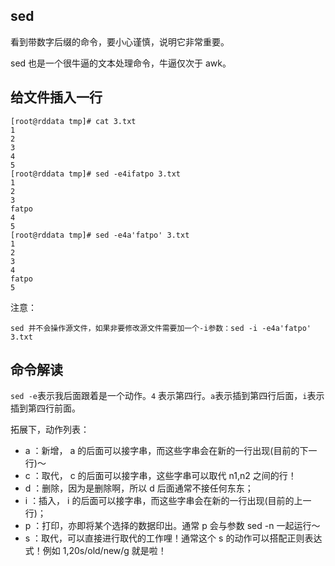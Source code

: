 ## sed
看到带数字后缀的命令，要小心谨慎，说明它非常重要。

sed 也是一个很牛逼的文本处理命令，牛逼仅次于 awk。


## 给文件插入一行
```
[root@rddata tmp]# cat 3.txt
1
2
3
4
5
[root@rddata tmp]# sed -e4ifatpo 3.txt
1
2
3
fatpo
4
5
[root@rddata tmp]# sed -e4a'fatpo' 3.txt
1
2
3
4
fatpo
5
```
注意：
```
sed 并不会操作源文件，如果非要修改源文件需要加一个-i参数：sed -i -e4a'fatpo' 3.txt
```

## 命令解读
`sed -e`表示我后面跟着是一个动作。`4` 表示第四行。`a`表示插到第四行后面，`i`表示插到第四行前面。

拓展下，动作列表：
* a ：新增， a 的后面可以接字串，而这些字串会在新的一行出现(目前的下一行)～
* c ：取代， c 的后面可以接字串，这些字串可以取代 n1,n2 之间的行！
* d ：删除，因为是删除啊，所以 d 后面通常不接任何东东；
* i ：插入， i 的后面可以接字串，而这些字串会在新的一行出现(目前的上一行)；
* p ：打印，亦即将某个选择的数据印出。通常 p 会与参数 sed -n 一起运行～
* s ：取代，可以直接进行取代的工作哩！通常这个 s 的动作可以搭配正则表达式！例如 1,20s/old/new/g 就是啦！
